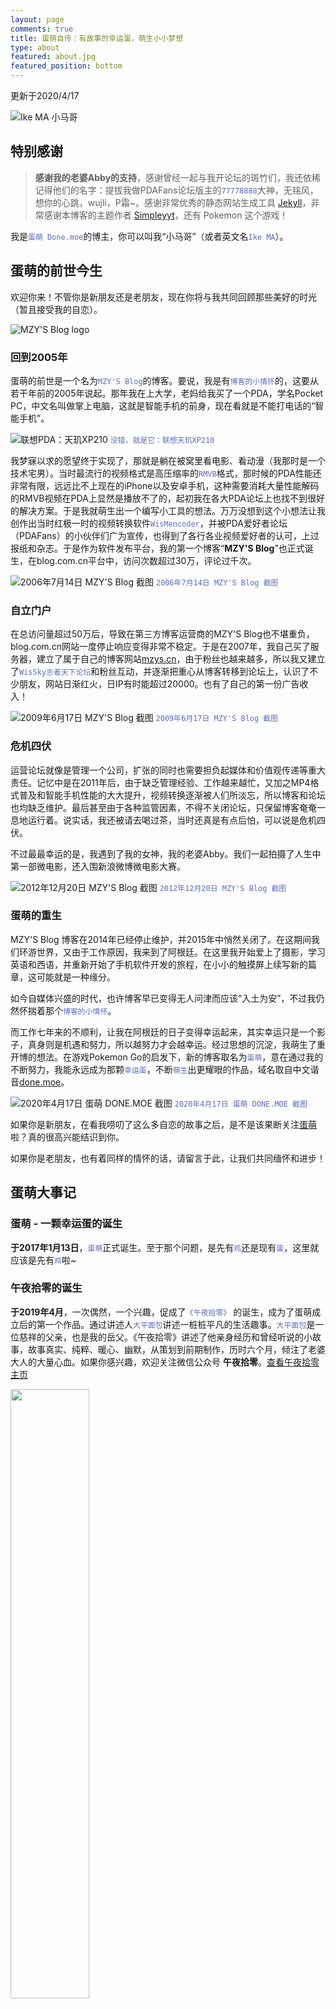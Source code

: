 ```yaml
---
layout: page
comments: true
title: 蛋萌自传：有故事的幸运蛋，萌生小小梦想
type: about
featured: about.jpg
featured_position: bottom
---
```


<style>
code {
    color: #5c6bc0
}
</style>

更新于2020/4/17  

![Ike MA 小马哥](/assets/img/about/ike.jpg)

## 特别感谢
> **感谢我的老婆Abby的支持**，感谢曾经一起与我开论坛的斑竹们，我还依稀记得他们的名字：提拔我做PDAFans论坛版主的``77778888``大神，无铭风，想你的心跳，wujli，P霜~。感谢非常优秀的静态网站生成工具 [Jekyll](https://jekyllrb.com/)，非常感谢本博客的主题作者 [Simpleyyt](https://github.com/Simpleyyt)，还有 Pokemon 这个游戏！  

我是``蛋萌 Done.moe``的博主，你可以叫我“小马哥”（或者英文名``Ike MA``）。

## 蛋萌的前世今生

欢迎你来！不管你是新朋友还是老朋友，现在你将与我共同回顾那些美好的时光（暂且接受我的自恋）。

![MZY'S Blog logo](/assets/img/about/mzysblog_draw.png)

### 回到2005年

蛋萌的前世是一个名为``MZY'S Blog``的博客。要说，我是有``博客的小情怀``的，这要从若干年前的2005年说起。那年我在上大学，老妈给我买了一个PDA，学名Pocket PC，中文名叫做掌上电脑，这就是智能手机的前身，现在看就是不能打电话的“智能手机”。

![联想PDA：天玑XP210](/assets/img/about/legendxp210.jpg)
``没错，就是它：联想天玑XP210``

我梦寐以求的愿望终于实现了，那就是躺在被窝里看电影、看动漫（我那时是一个技术宅男）。当时最流行的视频格式是高压缩率的``RMVB``格式，那时候的PDA性能还非常有限，远远比不上现在的iPhone以及安卓手机，这种需要消耗大量性能解码的RMVB视频在PDA上显然是播放不了的，起初我在各大PDA论坛上也找不到很好的解决方案。于是我就萌生出一个编写小工具的想法。万万没想到这个小想法让我创作出当时红极一时的视频转换软件``WisMencoder``，并被PDA爱好者论坛（PDAFans）的小伙伴们广为宣传，也得到了各行各业视频爱好者的认可，上过报纸和杂志。于是作为软件发布平台，我的第一个博客“**MZY'S Blog**”也正式诞生，在blog.com.cn平台中，访问次数超过30万，评论过千次。

![2006年7月14日 MZY'S Blog 截图](/assets/img/about/mzysblog-first-a.jpg)
``2006年7月14日 MZY'S Blog 截图``

### 自立门户

在总访问量超过50万后，导致在第三方博客运营商的MZY'S Blog也不堪重负，blog.com.cn网站一度停止响应变得非常不稳定。于是在2007年，我自己买了服务器，建立了属于自己的博客网站[mzys.cn](http://mzys.cn)，由于粉丝也越来越多，所以我又建立了``WisSky志者天下论坛``和粉丝互动，并逐渐把重心从博客转移到论坛上，认识了不少朋友，网站日渐红火，日IP有时能超过20000。也有了自己的第一份广告收入！

![2009年6月17日 MZY'S Blog 截图](/assets/img/about/mzysblog1a.png)
``2009年6月17日 MZY'S Blog 截图``

### 危机四伏

运营论坛就像是管理一个公司，扩张的同时也需要担负起媒体和价值观传递等重大责任。记忆中是在2011年后，由于缺乏管理经验、工作越来越忙，又加之MP4格式普及和智能手机性能的大大提升，视频转换逐渐被人们所淡忘，所以博客和论坛也均缺乏维护。最后甚至由于各种监管因素，不得不关闭论坛，只保留博客奄奄一息地运行着。说实话，我还被请去喝过茶，当时还真是有点后怕，可以说是危机四伏。

不过最最幸运的是，我遇到了我的女神，我的老婆Abby。我们一起拍摄了人生中第一部微电影，还入围新浪微博微电影大赛。

![2012年12月20日 MZY'S Blog 截图](/assets/img/about/mzysblog2b.png)
``2012年12月20日 MZY'S Blog 截图``

### 蛋萌的重生

MZY'S Blog 博客在2014年已经停止维护，并2015年中悄然关闭了。在这期间我们环游世界，又由于工作原因，我来到了阿根廷。在这里我开始爱上了摄影，学习英语和西语，并重新开始了手机软件开发的旅程，在小小的触摸屏上续写新的篇章，这可能就是一种缘分。

如今自媒体兴盛的时代，也许博客早已变得无人问津而应该“入土为安”，不过我仍然怀揣着那个``博客的小情怀``。

而工作七年来的不顺利，让我在阿根廷的日子变得幸运起来，其实幸运只是一个影子，真身则是机遇和努力，所以越努力才会越幸运。经过思想的沉淀，我萌生了重开博的想法。在游戏Pokemon Go的启发下，新的博客取名为``蛋萌``，意在通过我的不断努力，我能永远成为那颗``幸运蛋``，不断``萌生``出更耀眼的作品，域名取自中文谐音[done.moe](https://done.moe)。

![2020年4月17日 蛋萌 DONE.MOE 截图](/assets/img/about/donemoeblog.jpg)
``2020年4月17日 蛋萌 DONE.MOE 截图``

如果你是新朋友，在看我唠叨了这么多自恋的故事之后，是不是该果断关注[蛋萌](https://done.moe)啦？真的很高兴能结识到你。

如果你是老朋友，也有着同样的情怀的话，请留言于此，让我们共同缅怀和进步！

## 蛋萌大事记

### 蛋萌 - 一颗幸运蛋的诞生
**于2017年1月13日**，``蛋萌``正式诞生。至于那个问题，是先有``鸡``还是现有``蛋``，这里就应该是先有``鸡``啦~

### 午夜拾零的诞生
**于2019年4月**，一次偶然，一个兴趣，促成了``《午夜拾零》`` 的诞生，成为了蛋萌成立后的第一个作品。通过讲述人``大平面包``讲述一桩桩平凡的生活趣事。``大平面包``是一位慈祥的父亲，也是我的岳父。《午夜拾零》讲述了他亲身经历和曾经听说的小故事，故事真实、纯粹、暖心、幽默，从策划到前期制作，历时六个月，倾注了老婆大人的大量心血。如果你感兴趣，欢迎关注微信公众号 **午夜拾零**。[查看午夜拾零主页](https://done.moe/dapingmianbao/)

<img width="50%" src="/assets/img/posts/midnight-tales/qr-wechat.jpg" />

### Chinese with Ike 我的中文课程诞生
**于2019年11月** 由于我的几个好朋友想学习中文，于是我的Youtube频道Chinese with Ike正式诞生，通过这个频道我也认识了来自世界各地不同的朋友们。[Youtube 链接](http://youtube.com/c/chinesewithike)！  
同时本博客也会持续更新中文课程。[Visit Chinese with Ike Homepage](https://done.moe/chinese-with-ike/)

### 欢迎关注我的个人 Instagram
我的摄影作品将放在Instagram上（ID：ike._.ma），也结识了好朋友“兔子🐰”！关注我的Ins，请打开Instagram扫描下方图片，请自行科学上网。

<img width="50%" src="/assets/img/instagram-ikema.jpg" />

## 本站所用技术

本人喜欢分享，并且本身忘性很大，所以这里列出了本站所涉及的技术，送给感兴趣的你参考。感谢大神们的辛勤付出！

- 静态网站技术：Jekyll [官网](https://jekyllrb.com/) [中文网](https://jekyllcn.com/)
- 主题：Next.Mist [主页](https://github.com/simpleyyt/jekyll-theme-next)
- 网站托管：GitHub Pages [主页](https://pages.github.com/)
- 无后端评论系统：Valine [主页](https://valine.js.org/)
- 点赞功能：蛋萌 自主研发 [主页](https://done.moe)
- 顶部加载条：Pace [主页](https://github.hubspot.com/pace/docs/welcome/)
- Logo图标：Freepik [主页](https://www.freepik.com/)
- 社交分享：Share.js [主页](https://github.com/overtrue/share.js/)
- 二次元：Live2D [主页](https://github.com/EYHN/hexo-helper-live2d)
- 正文字体：Google Fonts ``Noto Serif SC``

## 打赏我
<!-- 邮件订阅我们，你会在第一时间收到我们的新文章。
<style type="text/css">
	#mce-EMAIL {
        padding: 10px;
    }
    #mc-embedded-subscribe {
        padding: 3px;
    }
</style>
<div id="mc_embed_signup">
<form action="https://ikecode.us16.list-manage.com/subscribe/post?u=4aa54c209836bf19957da87e6&amp;id=799501166c" method="post" id="mc-embedded-subscribe-form" name="mc-embedded-subscribe-form" class="validate" target="_blank" novalidate>
    <div id="mc_embed_signup_scroll">
	
	<input type="email" value="" name="EMAIL" class="email" id="mce-EMAIL" style="width: 60%; border:1px solid #ddd; background:#fff;" placeholder="请输入你的电子邮件地址" required/> <input style="margin-left:10px;" type="submit" value="订阅" style="width: 25%; background:#f0f0f0; border:1px solid #ddd" name="subscribe" id="mc-embedded-subscribe" class="button">
    
    <div style="position: absolute; left: -5000px;" aria-hidden="true"><input type="text" name="b_4aa54c209836bf19957da87e6_799501166c" tabindex="-1" value=""></div>
    </div>
</form>
</div> -->
<a name="wechat"/>
<!-- <hr/> -->
如果您觉得这个博客还不错，使用微信扫描下方图片给我捐助。非常感谢！<br/><br/>
<img width="25%" src="/assets/images/wechat-pay.jpg" />

<hr/>